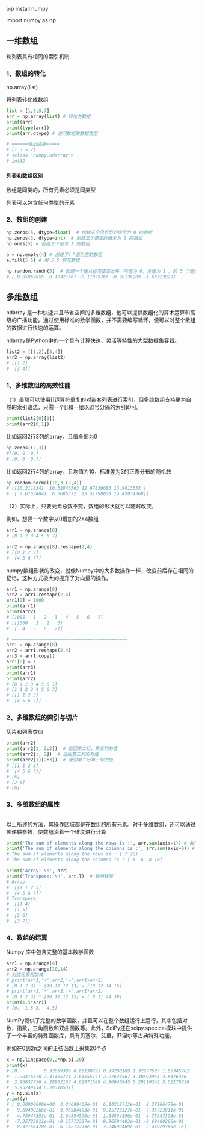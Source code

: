 pip install numpy

import numpy as np

## 一维数组

和列表具有相同的索引机制

### 1、数组的转化

np.array(list)

将列表转化成数组

```python
list = [1,3,5,7]
arr = np.array(list) # 转化为数组
print(arr)
print(type(arr))
print(arr.dtype) # 访问数组的数据类型

# ======输出结果=====
# [1 3 5 7]
# <class 'numpy.ndarray'>
# int32
```

#### 列表和数组区别

数组是同类的，所有元素必须是同类型

列表可以包含任何类型的元素

### 2、数组的创建

```python
np.zeros(5, dtype=float)  # 创建五个浮点型的值全为 0 的数组
np.zeros(3, dtype=int)  # 创建三个整型的值全为 0 的数组
np.ones(5) # 创建五个值为 1 的数组

a = np.empty(4) # 创建了4个值为空的数组
a.fill(5.5) # 用 5.5 填充数组

np.random.randn(5)  # 创建一个服从标准正态分布（均值为 0，方差为 1 ）的 5 个随机样本数组
# [ 0.85969855  0.10321667 -0.11079766 -0.20136209 -1.66323928]
```



## 多维数组

ndarray 是一种快速并且节省空间的多维数组，他可以提供数组化的算术运算和高级的广播功能。通过使用标准的数学函数，并不需要编写循环，便可以对整个数组的数据进行快速的运算。

ndarray是Python中的一个具有计算快速、灵活等特性的大型数据集容器。

```python
list2 = [[1,2],[3,4]]
arr2 = np.array(list2)
# [[1 2]
#  [3 4]]
```

### 1、多维数组的高效性能

（1）虽然可以使用[]运算符重复的对嵌套列表进行索引，但多维数组支持更为自然的索引语法，只需一个[]和一组以逗号分隔的索引即可。

```python
print(list2[0][1])
print(arr2[0,1])
```

比如返回2行3列的array，且值全部为0

```python
np.zeros((2,3))
#[[0. 0. 0.]
# [0. 0. 0.]]
```

比如返回2行4列的array，且均值为10，标准差为3的正态分布的随机数

```python
np.random.normal(10,3,(2,4))
# [[10.2118341  10.32846563 12.67819686 13.9013553 ]
#  [ 7.61534041  6.5685372  13.51798038 14.45934368]]
```

（2）实际上，只要元素总数不变，数组的形状就可以随时改变。

例如，想要一个数字从0增加的2*4数组

```python
arr1 = np.arange(8)
# [0 1 2 3 4 5 6 7]

arr2 = np.arange(8).reshape(2,4)
# [[0 1 2 3]
#  [4 5 6 7]]
```

numpy数组形状的改变，就像Numpy中的大多数操作一样，改变前后存在相同的记忆。这种方式极大的提升了对向量的操作。

```python
arr1 = np.arange(8)
arr2 = arr1.reshape(2,4)
arr1[0] = 1000
print(arr1)
print(arr2)
# [1000   1   2   3   4   5   6   7]
# [[1000   1   2   3]
#  [  4   5   6   7]]

# ===========================================
arr1 = np.arange(8)
arr2 = arr1.reshape(2,4)
arr3 = arr1.copy()
arr1[0] = 1
print(arr3)
print(arr1)
print(arr2)
# [0 1 2 3 4 5 6 7]
# [1 1 2 3 4 5 6 7]
# [[1 1 2 3]
#  [4 5 6 7]]
```

### 2、多维数组的索引与切片

切片和列表类似

```python
print(arr2)
print(arr2[1, 2:3])  # 返回第二行，第三列的值
print(arr2[:, 2])  # 返回第三列所有值
print(arr2[1][2:3])  # 返回第二行第三列的值
# [[1 1 2 3]
#  [4 5 6 7]]
# [6]
# [2 6]
# [6]
```

### 3、多维数组的属性

```python

```

以上所述的方法，其操作区域都是在数组的所有元素。对于多维数组，还可以通过传递轴参数，使数组沿着一个维度进行计算

```python
print('The sum of elements along the rows is :', arr.sum(axis=1)) # 每行总和
print('The sum of elements along the columns is :', arr.sum(axis=0)) # 每列总和
# The sum of elements along the rows is : [ 7 22]
# The sum of elements along the columns is : [ 5  6  8 10]

print('Array: \n', arr)
print('Transpose: \n', arr.T)  # 数组转置
# Array: 
#  [[1 1 2 3]
#  [4 5 6 7]]
# Transpose: 
#  [[1 4]
#  [1 5]
#  [2 6]
#  [3 7]]
```

### 4、数组的运算

Numpy 库中包含完整的基本数学函数

```python
arr1 = np.arange(4)
arr2 = np.arange(10,14)
# 对应元素相加减
# print(arr1,'+',arr2,'=',arr1+arr2)
# [0 1 2 3] + [10 11 12 13] = [10 12 14 16]
# print(arr1,'*',arr2,'=',arr1*arr2)
# [0 1 2 3] * [10 11 12 13] = [ 0 11 24 39]
print(1.5*arr1)
# [0.  1.5 3.  4.5]
```

NumPy提供了完整的数学函数，并且可以在整个数组运行上运行，其中包括对数，指数，三角函数和双曲函数等。此外，SciPy还在scipy.specical模块中提供了一个丰富的特殊函数库，具有贝塞尔，艾里，菲涅尔等古典特殊功能。

例如在0到2π之间的正弦函数上采集20个点

```python
x = np.linspace(0,2*np.pi,20)
print(x)
# [0.         0.33069396 0.66138793 0.99208189 1.32277585 1.65346982
#  1.98416378 2.31485774 2.64555171 2.97624567 3.30693964 3.6376336
#  3.96832756 4.29902153 4.62971549 4.96040945 5.29110342 5.62179738
#  5.95249134 6.28318531]
y = np.sin(x)
print(y)
# [ 0.00000000e+00  3.24699469e-01  6.14212713e-01  8.37166478e-01
#   9.69400266e-01  9.96584493e-01  9.15773327e-01  7.35723911e-01
#   4.75947393e-01  1.64594590e-01 -1.64594590e-01 -4.75947393e-01
#  -7.35723911e-01 -9.15773327e-01 -9.96584493e-01 -9.69400266e-01
#  -8.37166478e-01 -6.14212713e-01 -3.24699469e-01 -2.44929360e-16]
```

